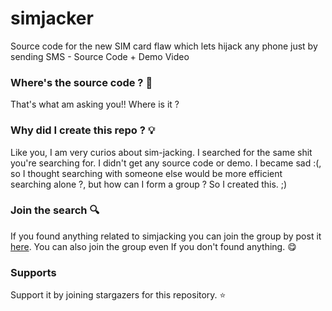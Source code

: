 # simjacker 
Source code for the new SIM card flaw which lets hijack any phone just by sending SMS - Source Code + Demo Video

### Where's the source code ? 👿

That's what am asking you!! Where is it ? 

### Why did I create this repo ? 💡

Like you, I am very curios about sim-jacking. I searched for the same shit you're searching for. I didn't get any source code
or demo. I became sad :(,  so I thought searching with someone else would be more efficient searching alone ?,
but how can I form a group ? So I created this. ;)

### Join the search 🔍

If you found anything related to simjacking you can join the group by post it [here](https://github.com/theapache64/sim-jacker/issues/1). You can also join the group even If you don't found anything. :yum:

### Supports

Support it by joining stargazers for this repository. :star:
